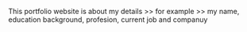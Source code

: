 This portfolio website is about my details >> for example >> my name, education background, profesion, current job and companuy
